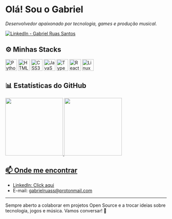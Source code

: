 # Olá! Sou o Gabriel

*Desenvolvedor apaixonado por tecnologia, games e produção musical.*

<p align="left">
  <a href="https://www.linkedin.com/in/gabriel-ruas-santos" target="_blank">
    <img alt="LinkedIn - Gabriel Ruas Santos" src="https://img.shields.io/badge/LinkedIn-Gabriel%20Ruas%20Santos-blue?logo=linkedin&logoColor=white" />
  </a>
</p>

## ⚙️ Minhas Stacks

<!-- Ícones via devicon: https://github.com/devicons/devicon -->
<p align="left">
  <img src="https://cdn.jsdelivr.net/gh/devicons/devicon/icons/python/python-original.svg" alt="Python" height="36"/>
  <img src="https://cdn.jsdelivr.net/gh/devicons/devicon/icons/html5/html5-original.svg" alt="HTML5" height="36"/>
  <img src="https://cdn.jsdelivr.net/gh/devicons/devicon/icons/css3/css3-original.svg" alt="CSS3" height="36"/>
  <img src="https://cdn.jsdelivr.net/gh/devicons/devicon/icons/javascript/javascript-original.svg" alt="JavaScript" height="36"/>
  <img src="https://cdn.jsdelivr.net/gh/devicons/devicon/icons/typescript/typescript-original.svg" alt="TypeScript" height="36"/>
  <img src="https://cdn.jsdelivr.net/gh/devicons/devicon/icons/react/react-original.svg" alt="React" height="36"/>
  <img src="https://cdn.jsdelivr.net/gh/devicons/devicon/icons/linux/linux-original.svg" alt="Linux" height="36"/>
  <br>
</p>

## 📊 Estatísticas do GitHub

<!-- Substitua 'gabrielruassantos' pelo seu usuário do GitHub, caso seja diferente -->
<div>
   <a href="https://github.com/gabriel-ruas-santos">
   <img height="180em" src="https://github-readme-stats.vercel.app/api?username=gabriel-ruas-santos&show_icons=true&theme=transparent"/>
   <img height="180em" src="https://github-readme-stats.vercel.app/api/top-langs/?username=gabriel-ruas-santos&layout=compact&langs_count=6&theme=transparent"/>
</div>

## 📫 Onde me encontrar

- LinkedIn: [Click aqui](https://www.linkedin.com/in/gabriel-ruas-santos)
- E-mail: gabrielruass@protonmail.com

---
Sempre aberto a colaborar em projetos Open Source e a trocar ideias sobre tecnologia, jogos e música. Vamos conversar! 🚀
